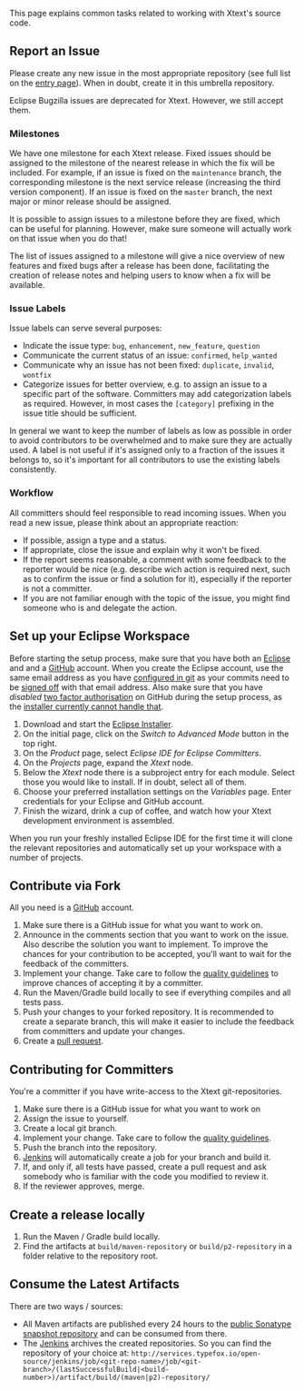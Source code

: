This page explains common tasks related to working with Xtext's source code.

## Report an Issue

Please create any new issue in the most appropriate repository (see full list on the [entry page](README.md)). When in doubt, create it in this umbrella repository.

Eclipse Bugzilla issues are deprecated for Xtext. However, we still accept them.

### Milestones

We have one milestone for each Xtext release. Fixed issues should be assigned to the milestone of the nearest release in which the fix will be included. For example, if an issue is fixed on the `maintenance` branch, the corresponding milestone is the next service release (increasing the third version component). If an issue is fixed on the `master` branch, the next major or minor release should be assigned.

It is possible to assign issues to a milestone before they are fixed, which can be useful for planning. However, make sure someone will actually work on that issue when you do that!

The list of issues assigned to a milestone will give a nice overview of new features and fixed bugs after a release has been done, facilitating the creation of release notes and helping users to know when a fix will be available.

### Issue Labels

Issue labels can serve several purposes:

* Indicate the issue type: `bug`, `enhancement`, `new_feature`, `question`
* Communicate the current status of an issue: `confirmed`, `help_wanted`
* Communicate why an issue has not been fixed: `duplicate`, `invalid`, `wontfix`
* Categorize issues for better overview, e.g. to assign an issue to a specific part of the software. Committers may add categorization labels as required. However, in most cases the `[category]` prefixing in the issue title should be sufficient.

In general we want to keep the number of labels as low as possible in order to avoid contributors to be overwhelmed and to make sure they are actually used. A label is not useful if it's assigned only to a fraction of the issues it belongs to, so it's important for all contributors to use the existing labels consistently.

### Workflow

All committers should feel responsible to read incoming issues. When you read a new issue, please think about an appropriate reaction:

* If possible, assign a type and a status.
* If appropriate, close the issue and explain why it won't be fixed.
* If the report seems reasonable, a comment with some feedback to the reporter would be nice (e.g. describe wich action is required next, such as to confirm the issue or find a solution for it), especially if the reporter is not a committer.
* If you are not familiar enough with the topic of the issue, you might find someone who is and delegate the action.

## Set up your Eclipse Workspace
Before starting the setup process, make sure that you have both an [Eclipse](https://accounts.eclipse.org/user/register) and and a [GitHub](https://github.com/join) account. When you create the Eclipse account, use the same email address as you have [configured in git](https://git-scm.com/docs/git-config#git-config-useremail) as your commits need to be [signed off](https://git-scm.com/docs/git-commit#git-commit--s) with that email address. Also make sure that you have _disabled_ [two factor authorisation](https://github.com/settings/security) on GitHub during the setup process, as the [installer currently cannot handle that](https://bugs.eclipse.org/bugs/show_bug.cgi?id=426144).

1. Download and start the [Eclipse Installer](https://wiki.eclipse.org/Eclipse_Oomph_Installer).
2. On the initial page, click on the *Switch to Advanced Mode* button in the top right.
3. On the *Product* page, select *Eclipse IDE for Eclipse Committers*.
4. On the *Projects* page, expand the *Xtext* node.
5. Below the *Xtext* node there is a subproject entry for each module. Select those you would like to install. If in doubt, select all of them.
6. Choose your preferred installation settings on the *Variables* page. Enter credentials for your Eclipse and GitHub account.
7. Finish the wizard, drink a cup of coffee, and watch how your Xtext development environment is assembled.

When you run your freshly installed Eclipse IDE for the first time it will clone the relevant repositories and automatically set up your workspace with a number of projects.

## Contribute via Fork
All you need is a [GitHub](https://github.com/) account.

 1. Make sure there is a GitHub issue for what you want to work on.
 2. Announce in the comments section that you want to work on the issue. Also describe the solution you want to implement. To improve the chances for your contribution to be accepted, you'll want to wait for the feedback of the committers.
 3. Implement your change. Take care to follow the [quality guidelines](QUALITY_GUIDELINES.md) to improve chances of accepting it by a committer.
 4. Run the Maven/Gradle build locally to see if everything compiles and all tests pass.
 5. Push your changes to your forked repository. It is recommended to create a separate branch, this will make it easier to include the feedback from committers and update your changes.
 6. Create a [pull request](https://help.github.com/articles/using-pull-requests/).

## Contributing for Committers
You're a committer if you have write-access to the Xtext git-repositories.

 1. Make sure there is a GitHub issue for what you want to work on
 2. Assign the issue to yourself.
 3. Create a local git branch.
 4. Implement your change. Take care to follow the [quality guidelines](QUALITY_GUIDELINES.md).
 5. Push the branch into the repository.
 6. [Jenkins](http://services.typefox.io/open-source/jenkins/) will automatically create a job for your branch and build it.
 7. If, and only if, all tests have passed, create a pull request and ask somebody who is familiar with the code you modified to review it.
 8. If the reviewer approves, merge.

## Create a release locally
 1. Run the Maven / Gradle build locally.
 2. Find the artifacts at `build/maven-repository` or `build/p2-repository` in a folder relative to the repository root.

## Consume the Latest Artifacts
There are two ways / sources: 

 * All Maven artifacts are published every 24 hours to the [public Sonatype snapshot repository](https://oss.sonatype.org/content/repositories/snapshots/org/eclipse/xtext/) and can be consumed from there.
 * The [Jenkins](http://services.typefox.io/open-source/jenkins/) archives the created repositories. So you can find the repository of your choice at: `http://services.typefox.io/open-source/jenkins/job/<git-repo-name>/job/<git-branch>/(lastSuccessfulBuild|<build-number>)/artifact/build/(maven|p2)-repository/`
